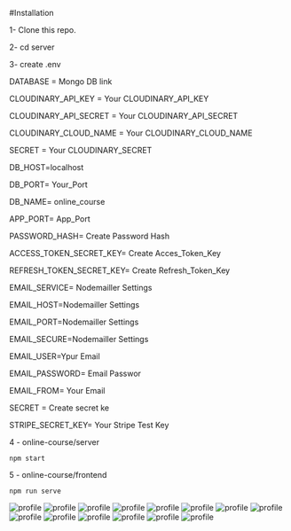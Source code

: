 #Installation

1- Clone this repo.

2- cd server

3- create .env

  DATABASE = Mongo DB link

  CLOUDINARY_API_KEY = Your CLOUDINARY_API_KEY

  CLOUDINARY_API_SECRET = Your CLOUDINARY_API_SECRET

  CLOUDINARY_CLOUD_NAME = Your CLOUDINARY_CLOUD_NAME

  SECRET = Your CLOUDINARY_SECRET

  DB_HOST=localhost

  DB_PORT= Your_Port

  DB_NAME= online_course

  APP_PORT= App_Port

  PASSWORD_HASH= Create Password Hash

  ACCESS_TOKEN_SECRET_KEY= Create Acces_Token_Key

  REFRESH_TOKEN_SECRET_KEY= Create Refresh_Token_Key

  EMAIL_SERVICE= Nodemailler Settings

  EMAIL_HOST=Nodemailler Settings

  EMAIL_PORT=Nodemailler Settings

  EMAIL_SECURE=Nodemailler Settings

  EMAIL_USER=Ypur Email

  EMAIL_PASSWORD= Email Passwor

  EMAIL_FROM= Your Email

  SECRET = Create secret ke

  STRIPE_SECRET_KEY= Your Stripe Test Key


4 - online-course/server


    npm start

5 - online-course/frontend

    npm run serve
    

![profile](https://github.com/nurovic/online-course/blob/main/images/1.PNG?raw=true)
![profile](https://github.com/nurovic/online-course/blob/main/images/2.PNG?raw=true)
![profile](https://github.com/nurovic/online-course/blob/main/images/3.png?raw=true)
![profile](https://github.com/nurovic/online-course/blob/main/images/4.PNG?raw=true)
![profile](https://github.com/nurovic/online-course/blob/main/images/5.PNG?raw=true)
![profile](https://github.com/nurovic/online-course/blob/main/images/6.PNG?raw=true)
![profile](https://github.com/nurovic/online-course/blob/main/images/7.PNG?raw=true)
![profile](https://github.com/nurovic/online-course/blob/main/images/8.PNG?raw=true)
![profile](https://github.com/nurovic/online-course/blob/main/images/9.PNG?raw=true)
![profile](https://github.com/nurovic/online-course/blob/main/images/10.PNG?raw=true)
![profile](https://github.com/nurovic/online-course/blob/main/images/11.PNG?raw=true)
![profile](https://github.com/nurovic/online-course/blob/main/images/12.PNG?raw=true)
![profile](https://github.com/nurovic/online-course/blob/main/images/13.PNG?raw=true)
![profile](https://github.com/nurovic/online-course/blob/main/images/14.PNG?raw=true)
